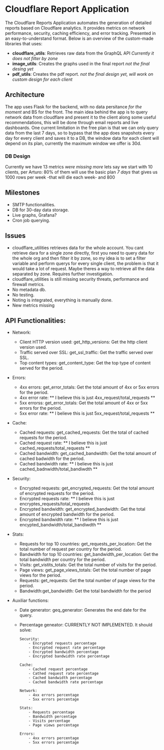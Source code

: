 # Cloudflare Report Application

The Cloudflare Reports Application automates the generation of detailed reports
based on Cloudflare analytics.
It provides metrics on network performance, security, caching efficiency, and error tracking.
Presented in an easy-to-understand format.
Below is an overview of the custom-made libraries that uses:

- **cloudflare_utils**: Retrieves raw data from the GraphQL API
  *Currently it does not filter by zone*
- **image_utils**: Creates the graphs used in the final report
  *not the final desing yet*
- **pdf_utils**: Creates the pdf report.
  *not the final design yet, will work on custom design for each client*

## Architecture

The app uses Flask for the backend, with no data persitance *for the moment* and BS for the front.
The main idea behind the app is to query network data from cloudflare and present it to the client
along some useful recommendations, this will be done through email reports and live dashboards.
One current limitation in the free plan is that we can only query data from the last 7 days, so to
bypass that the app does snapshots every day for every client and saves it to a DB, the window data
for each client will depend on its plan, currently the maximum window we offer is 30d.

### DB Design
Currently we have 13 metrics *were missing more* lets say we start with 10 clients,
per Arturo: 80% of them will use the basic plan *7 days* that gives us 1000 rows per week
-that will die each week- and 800

## Milestones

- SMTP functionalities.
- DB for 30-day data storage.
- Live graphs, Grafana?
- Cron job querying.

## Issues

- cloudflare_utilities retrieves data for the whole account.
  You cant retrieve dara for a single zone directly, first you need to query data for the whole org
  and then filter it by zone, so my idea is to set a filter variable and perform querys for every single client,
  the problem is that it would take a lot of request. Maybe theres a way to retrieve all the data
  separated by zone. Requires further investigation.
- cloudflare_utilities is still missing security threats, performance and firewall metrics.
- No metadata db.
- No testing.
- Noting is integrated, everything is manually done.
- New metrics missing

## API Functionalities:

- Network:

  - Client HTTP version used: get_http_versions: Get the http client version used.
  - Traffic served over SSL: get_ssl_traffic: Get the traffic served over SSL.
  - Top content types: get_content_type: Get the top type of content served for the period.

- Errors:

  - 4xx errors: get_error_totals: Get the total amount of 4xx or 5xx errors for the period.
  - 4xx error rate: ** I believe this is just 4xx_request/total_requests **
  - 5xx errorss: get_error_totals: Get the total amount of 4xx or 5xx errors for the period.
  - 5xx error rate: ** I believe this is just 5xx_request/total_requests **

- Cache:

  - Cached requests: get_cached_requests: Get the total of cached requests for the period.
  - Cached request rate: ** I believe this is just cached_requests/total_requests **
  - Cached bandwidth: get_cached_bandwidth: Get the total amount of cached badwidth for the period.
  - Cached bandwidth rate: ** I believe this is just
    cached_badnwidth/total_bandiwdth **

- Security:

  - Encrypted requests: get_encrypted_requests: Get the total amount of encrypted requests for the period.
  - Encrypted requests rate: \*\* I believe this is just encryptes_requests/total_requests
  - Encrypted bandwidth: get_encrypted_bandwidth: Get the total amount of encrypted bandwidth for the period.
  - Encrypted bandwidth rate: ** I believe this is just
    encypted_bandwidth/total_bandiwdth **

- Stats:

  - Requests for top 10 countries: get_requests_per_location: Get the total number of request per country for the period.
  - Bandwidth for top 10 countries: get_bandwidth_per_location: Get the total bandwidth per country for the period.
  - Visits: get_vistits_totals: Get the total number of visits for the period.
  - Page views: get_page_views_totals: Get the total number of page views for the period.
  - Requests: get_requests: Get the total number of page views for the period.
  - Bandwidth:get_bandwidth: Get the total bandwidth for the period

- Auxiliar functions:

  - Date generator: geq_generator: Generates the end date for the query.
  - Percentage geneator: CURRENTLY NOT IMPLEMENTED. It should solve:

        Security:
            - Encrypted requests percentage
            - Encrypted request rate percentage
            - Encrypted bandwidth percentage
            - Encrypted bandwidth rate percentage

        Cache:
            - Cached request percentage
            - Cathed request rate percentage
            - Cached bandwidth percentage
            - Cached bandwidth rate percentage

        Network:
            - 4xx errors percentage
            - 5xx errors percentage

        Stats:
            - Requests percentage
            - Bandwidth percentage
            - Visits percentage
            - Page views percentage

        Errors:
            - 4xx errors percentage
            - 5xx errors percentage
